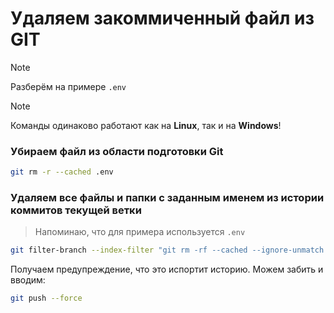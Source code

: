 # Удаляем закоммиченный файл из GIT

> [!NOTE]  
> Разберём на примере `.env`

> [!NOTE]  
> Команды одинаково работают как на **Linux**, так и на **Windows**!

### Убираем файл из области подготовки Git

```bash
git rm -r --cached .env
```

### Удаляем все файлы и папки с заданным именем из истории коммитов текущей ветки

> Напоминаю, что для примера используется `.env`

```bash
git filter-branch --index-filter "git rm -rf --cached --ignore-unmatch .env" HEAD
```

Получаем предупреждение, что это испортит историю. Можем забить и вводим:

```bash
git push --force
```
